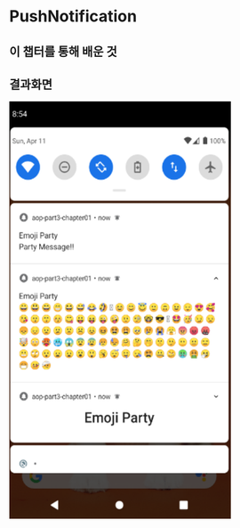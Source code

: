 # PushNotification

## 이 챕터를 통해 배운 것

## 결과화면

<img src="./screenshot/1.PNG" width="400" height="750"/>

